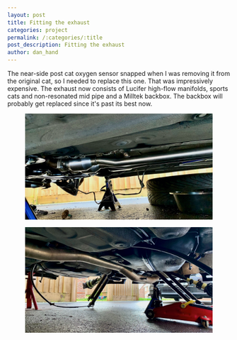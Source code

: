 ```yaml
---
layout: post
title: Fitting the exhaust 
categories: project 
permalink: /:categories/:title
post_description: Fitting the exhaust 
author: dan_hand
---
```


The near-side post cat oxygen sensor snapped when I was removing it from the original cat, so I needed to replace this one. That was impressively expensive. The exhaust now consists of Lucifer high-flow manifolds, sports cats and non-resonated mid pipe and a Milltek backbox. The backbox will probably get replaced since it's past its best now.

<figure class="full-img"><img src="/assets/images/fitting-exhaust-1.jpeg" alt="MK4 R32 fitting exhaust"></figure>
<figure class="full-img"><img src="/assets/images/fitting-exhaust-2.jpeg" alt="MK4 R32 fitting exhaust"></figure>

